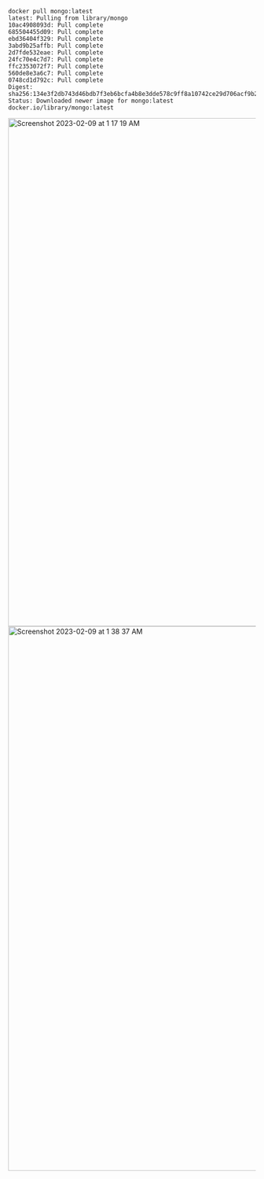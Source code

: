 ```
docker pull mongo:latest
latest: Pulling from library/mongo
10ac4908093d: Pull complete 
685504455d09: Pull complete 
ebd36404f329: Pull complete 
3abd9b25affb: Pull complete 
2d7fde532eae: Pull complete 
24fc70e4c7d7: Pull complete 
ffc2353072f7: Pull complete 
560de8e3a6c7: Pull complete 
0748cd1d792c: Pull complete 
Digest: sha256:134e3f2db743d46bdb7f3eb6bcfa4b8e3dde578c9ff8a10742ce29d706acf9b2
Status: Downloaded newer image for mongo:latest
docker.io/library/mongo:latest
```

<img width="1033" alt="Screenshot 2023-02-09 at 1 17 19 AM" src="https://user-images.githubusercontent.com/43849911/217635729-17353b81-4914-4b44-b61d-81aebb648088.png">

<img width="1107" alt="Screenshot 2023-02-09 at 1 38 37 AM" src="https://user-images.githubusercontent.com/43849911/217639951-3151ef96-8833-4078-95a8-03bd1c41e08c.png">

